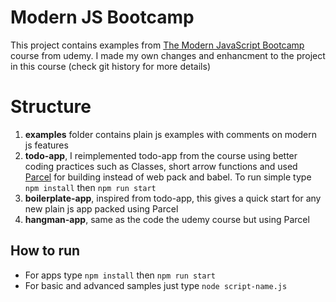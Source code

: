 # Modern JS Bootcamp

This project contains examples from [The Modern JavaScript Bootcamp](https://www.udemy.com/course/modern-javascript/learn/lecture/9873002#overview) course from udemy. I made my own changes and enhancment to the project in this course (check git history for more details)


# Structure

 1. **examples** folder contains plain js examples with comments on modern js features
 3. **todo-app**, I reimplemented todo-app from the course using better coding practices such as Classes, short arrow functions and used [Parcel](https://parceljs.org) for building instead of web pack and babel. To run simple type `npm install` then `npm run start`
 4. **boilerplate-app**, inspired from todo-app, this gives a quick start for any new plain js app packed using Parcel
 5. **hangman-app**, same as the code the udemy course but using Parcel

## How to run

 - For apps type `npm install` then `npm run start`  
 - For basic and  advanced samples just type `node script-name.js`
